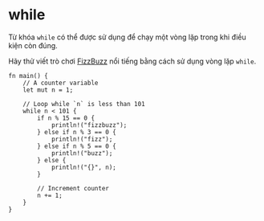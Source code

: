 # while

Từ khóa `while` có thể được sử dụng để chạy một vòng lặp trong khi điều kiện còn đúng.

Hãy thử viết trò chơi [FizzBuzz][fizzbuzz] nổi tiếng bằng cách sử dụng vòng lặp `while`.

```rust,editable
fn main() {
    // A counter variable
    let mut n = 1;

    // Loop while `n` is less than 101
    while n < 101 {
        if n % 15 == 0 {
            println!("fizzbuzz");
        } else if n % 3 == 0 {
            println!("fizz");
        } else if n % 5 == 0 {
            println!("buzz");
        } else {
            println!("{}", n);
        }

        // Increment counter
        n += 1;
    }
}
```

[fizzbuzz]: https://en.wikipedia.org/wiki/Fizz_buzz

